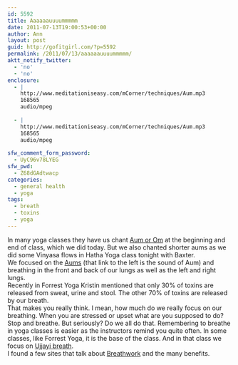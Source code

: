 ```yaml
---
id: 5592
title: Aaaaaauuuummmmm
date: 2011-07-13T19:00:53+00:00
author: Ann
layout: post
guid: http://gofitgirl.com/?p=5592
permalink: /2011/07/13/aaaaaauuuummmmm/
aktt_notify_twitter:
  - 'no'
  - 'no'
enclosure:
  - |
    http://www.meditationiseasy.com/mCorner/techniques/Aum.mp3
    168565
    audio/mpeg
    
  - |
    http://www.meditationiseasy.com/mCorner/techniques/Aum.mp3
    168565
    audio/mpeg
    
sfw_comment_form_password:
  - UyC96v78LYEG
sfw_pwd:
  - Z68dGAdtwacp
categories:
  - general health
  - yoga
tags:
  - breath
  - toxins
  - yoga
---
```

In many yoga classes they have us chant [Aum or Om](http://en.wikipedia.org/wiki/Om) at the beginning and end of class, which we did today. But we also chanted shorter aums as we did some Vinyasa flows in Hatha Yoga class tonight with Baxter.  
We focused on the [Aums](http://www.meditationiseasy.com/mCorner/techniques/Aum.mp3) (that link to the left is the sound of Aum) and breathing in the front and back of our lungs as well as the left and right lungs.  
Recently in Forrest Yoga Kristin mentioned that only 30% of toxins are released from sweat, urine and stool. The other 70% of toxins are released by our breath.  
That makes you really think. I mean, how much do we really focus on our breathing. When you are stressed or upset what are you supposed to do? Stop and breathe. But seriously? Do we all do that. Remembering to breathe in yoga classes is easier as the instructors remind you quite often. In some classes, like Forrest Yoga, it is the base of the class. And in that class we focus on [Ujjayi breath](http://en.wikipedia.org/wiki/Ujjayi_breath).  
I found a few sites that talk about [Breathwork](http://mauibreathwork.com/index.php?option=com_content&view=article&id=135&Itemid=443) and the many benefits.